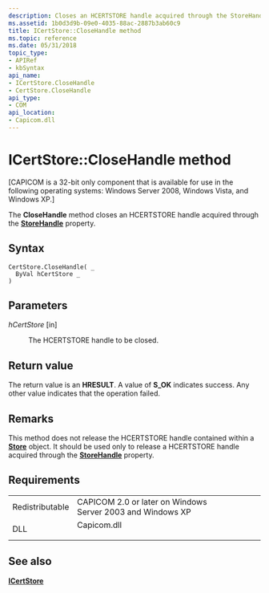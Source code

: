 ```yaml
---
description: Closes an HCERTSTORE handle acquired through the StoreHandle property.
ms.assetid: 1b0d3d9b-09e0-4035-88ac-2887b3ab60c9
title: ICertStore::CloseHandle method
ms.topic: reference
ms.date: 05/31/2018
topic_type: 
- APIRef
- kbSyntax
api_name: 
- ICertStore.CloseHandle
- CertStore.CloseHandle
api_type: 
- COM
api_location: 
- Capicom.dll
---
```


# ICertStore::CloseHandle method

\[CAPICOM is a 32-bit only component that is available for use in the following operating systems: Windows Server 2008, Windows Vista, and Windows XP.\]

The **CloseHandle** method closes an HCERTSTORE handle acquired through the [**StoreHandle**](icertstore-storehandle.md) property.

## Syntax


```VB
CertStore.CloseHandle( _
  ByVal hCertStore _
)
```



## Parameters

<dl> <dt>

*hCertStore* \[in\]
</dt> <dd>

The HCERTSTORE handle to be closed.

</dd> </dl>

## Return value

The return value is an **HRESULT**. A value of **S\_OK** indicates success. Any other value indicates that the operation failed.

## Remarks

This method does not release the HCERTSTORE handle contained within a [**Store**](store.md) object. It should be used only to release a HCERTSTORE handle acquired through the [**StoreHandle**](icertstore-storehandle.md) property.

## Requirements



|                            |                                                                                        |
|----------------------------|----------------------------------------------------------------------------------------|
| Redistributable<br/> | CAPICOM 2.0 or later on Windows Server 2003 and Windows XP<br/>                  |
| DLL<br/>             | <dl> <dt>Capicom.dll</dt> </dl> |



## See also

<dl> <dt>

[**ICertStore**](icertstore.md)
</dt> </dl>

 

 




